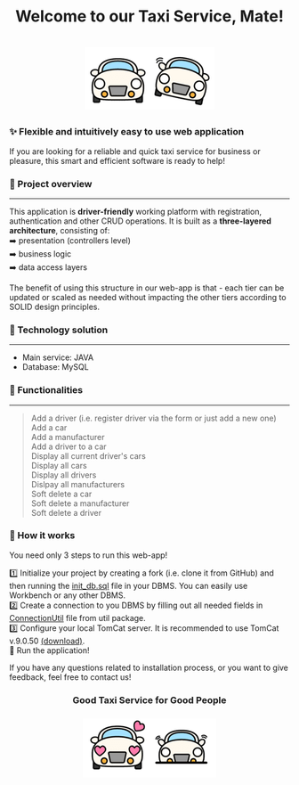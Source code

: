 
<h1 align="center">Welcome to our Taxi Service, Mate!</h1>
<h1 align="center"><img src="img/main1.png"/></h1>


### ✨ Flexible and intuitively easy to use web application

If you are looking for a reliable and quick taxi service for business or pleasure, 
this smart and efficient software is ready to help!

### 🚕  Project overview

---
This application is **driver-friendly** working platform with registration, authentication and other CRUD operations. 
It is built as a **three-layered architecture**, consisting of:</br>
➡️  presentation (controllers level)</br>
➡️  business logic</br>
➡️  data access layers</br>

The benefit of using this structure in our web-app is that - each tier can be updated or scaled as needed without impacting the other tiers according to SOLID design principles.
### 🚀 Technology solution

---
* Main service: JAVA
* Database: MySQL

### 🔎 Functionalities

---
> Add a driver (i.e. register driver via the form or just add a new one)</br>
> Add a car</br>
> Add a manufacturer</br>
> Add a driver to a car</br>
> Display all current driver's cars</br>
> Display all cars</br>
> Display all drivers</br>
> Dislpay all manufacturers</br>
> Soft delete a car</br>
> Soft delete a manufacturer</br>
> Soft delete a driver</br>


### 🔅 How it works

You need only 3 steps to run this web-app!</br>

1️⃣ Initialize your project by creating a fork (i.e. clone it from GitHub) and then running the [init_db.sql](src/main/resources/init_db.sql) file in your DBMS. 
You can easily use Workbench or any other DBMS.</br>
2️⃣ Create a connection to you DBMS by filling out all needed fields in [ConnectionUtil](src/main/java/taxi/util/ConnectionUtil.java) file from util package.</br>
3️⃣ Configure your local TomCat server. It is recommended to use TomCat v.9.0.50 [(download)](https://archive.apache.org/dist/tomcat/tomcat-9/v9.0.50/).</br>
🎉 Run the application!

If you have any questions related to installation process, or you want to give feedback,  feel free to contact us!


<h3 align="center">Good Taxi Service for Good People</h3>
<h3 align="center"><img src="img/main2.png"/></h3>
